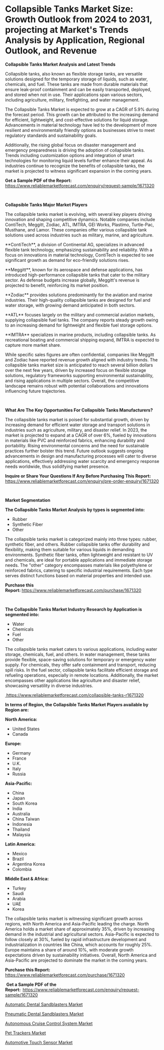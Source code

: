 <p><h1>Collapsible Tanks Market Size: Growth Outlook from 2024 to 2031, projecting at Market's Trends Analysis by Application, Regional Outlook, and Revenue</h1></p><p><strong>Collapsible Tanks Market Analysis and Latest Trends</strong></p>
<p><p>Collapsible tanks, also known as flexible storage tanks, are versatile solutions designed for the temporary storage of liquids, such as water, chemicals, and fuel. These tanks are made from durable materials that ensure leak-proof containment and can be easily transported, deployed, and stored when not in use. Their applications span various sectors, including agriculture, military, firefighting, and water management.</p><p>The Collapsible Tanks Market is expected to grow at a CAGR of 5.9% during the forecast period. This growth can be attributed to the increasing demand for efficient, lightweight, and cost-effective solutions for liquid storage. Advancements in material technology have led to the development of more resilient and environmentally friendly options as businesses strive to meet regulatory standards and sustainability goals.</p><p>Additionally, the rising global focus on disaster management and emergency preparedness is driving the adoption of collapsible tanks. Trends including customization options and integration of smart technologies for monitoring liquid levels further enhance their appeal. As industries continue to recognize the benefits of collapsible tanks, the market is projected to witness significant expansion in the coming years.</p></p>
<p><strong>Get a Sample PDF of the Report:&nbsp;</strong> <a href="https://www.reliablemarketforecast.com/enquiry/request-sample/1671320?utm_campaign=1167&utm_medium=2&utm_source=Github&utm_content=ia&utm_term=13102024&utm_id=collapsible-tanks">https://www.reliablemarketforecast.com/enquiry/request-sample/1671320</a></p>
<p>&nbsp;</p>
<p><strong>Collapsible Tanks Major Market Players</strong></p>
<p><p>The collapsible tanks market is evolving, with several key players driving innovation and shaping competitive dynamics. Notable companies include ContiTech, Meggitt, Zodiac, ATL, IMTRA, GEI Works, Plastimo, Turtle-Pac, Musthane, and Lamor. These companies offer various collapsible tank solutions used across industries such as military, marine, and agriculture.</p><p>**ContiTech**, a division of Continental AG, specializes in advanced flexible tank technology, emphasizing sustainability and reliability. With a focus on innovations in material technology, ContiTech is expected to see significant growth as demand for eco-friendly solutions rises.</p><p>**Meggitt**, known for its aerospace and defense applications, has introduced high-performance collapsible tanks that cater to the military sector. As defense budgets increase globally, Meggitt's revenue is projected to benefit, reinforcing its market position.</p><p>**Zodiac** provides solutions predominantly for the aviation and marine industries. Their high-quality collapsible tanks are designed for fuel and water storage, with growing demand anticipated in both sectors.</p><p>**ATL** focuses largely on the military and commercial aviation markets, supplying collapsible fuel tanks. The company reports steady growth owing to an increasing demand for lightweight and flexible fuel storage options.</p><p>**IMTRA** specializes in marine products, including collapsible tanks. As recreational boating and commercial shipping expand, IMTRA is expected to capture more market share.</p><p>While specific sales figures are often confidential, companies like Meggitt and Zodiac have reported revenue growth aligned with industry trends. The collapsible tanks market size is anticipated to reach several billion dollars over the next few years, driven by increased focus on flexible storage solutions, regulatory frameworks supporting environmental sustainability, and rising applications in multiple sectors. Overall, the competitive landscape remains robust with potential collaborations and innovations influencing future trajectories.</p></p>
<p>&nbsp;</p>
<p><strong>What Are The Key Opportunities For Collapsible Tanks Manufacturers?</strong></p>
<p><p>The collapsible tanks market is poised for substantial growth, driven by increasing demand for efficient water storage and transport solutions in industries such as agriculture, military, and disaster relief. In 2023, the market is projected to expand at a CAGR of over 6%, fueled by innovations in materials like PVC and reinforced fabrics, enhancing durability and portability. Rising environmental concerns and the need for sustainable practices further bolster this trend. Future outlook suggests ongoing advancements in design and manufacturing processes will cater to diverse applications, effectively addressing water scarcity and emergency response needs worldwide, thus solidifying market presence.</p></p>
<p><strong>Inquire or Share Your Questions If Any Before Purchasing This Report:</strong> <a href="https://www.reliablemarketforecast.com/enquiry/pre-order-enquiry/1671320?utm_campaign=1167&utm_medium=2&utm_source=Github&utm_content=ia&utm_term=13102024&utm_id=collapsible-tanks">https://www.reliablemarketforecast.com/enquiry/pre-order-enquiry/1671320</a></p>
<p>&nbsp;</p>
<p><strong>Market Segmentation</strong></p>
<p><strong>The Collapsible Tanks Market Analysis by types is segmented into:</strong></p>
<p><ul><li>Rubber</li><li>Synthetic Fiber</li><li>Other</li></ul></p>
<p><p>The collapsible tanks market is categorized mainly into three types: rubber, synthetic fiber, and others. Rubber collapsible tanks offer durability and flexibility, making them suitable for various liquids in demanding environments. Synthetic fiber tanks, often lightweight and resistant to UV and chemicals, are ideal for portable applications and immediate storage needs. The "other" category encompasses materials like polyethylene or reinforced fabrics, catering to specific industrial requirements. Each type serves distinct functions based on material properties and intended use.</p></p>
<p><strong>Purchase this Report:&nbsp;</strong><a href="https://www.reliablemarketforecast.com/purchase/1671320?utm_campaign=1167&utm_medium=2&utm_source=Github&utm_content=ia&utm_term=13102024&utm_id=collapsible-tanks">https://www.reliablemarketforecast.com/purchase/1671320</a></p>
<p>&nbsp;</p>
<p><strong>The Collapsible Tanks Market Industry Research by Application is segmented into:</strong></p>
<p><ul><li>Water</li><li>Chemicals</li><li>Fuel</li><li>Other</li></ul></p>
<p><p>The collapsible tanks market caters to various applications, including water storage, chemicals, fuel, and others. In water management, these tanks provide flexible, space-saving solutions for temporary or emergency water supply. For chemicals, they offer safe containment and transport, reducing spill risks. In the fuel sector, collapsible tanks facilitate efficient storage and refueling operations, especially in remote locations. Additionally, the market encompasses other applications like agriculture and disaster relief, showcasing versatility in diverse industries.</p></p>
<p><a href="https://www.reliablemarketforecast.com/collapsible-tanks-r1671320?utm_campaign=1167&utm_medium=2&utm_source=Github&utm_content=ia&utm_term=13102024&utm_id=collapsible-tanks">&nbsp;https://www.reliablemarketforecast.com/collapsible-tanks-r1671320</a></p>
<p><strong>In terms of Region, the Collapsible Tanks Market Players available by Region are:</strong></p>
<p>
    <p> <strong> North America: </strong>
        <ul>
            <li>United States</li>
            <li>Canada</li>
        </ul>
        </p> 
    <p> <strong> Europe: </strong>
        <ul>
            <li>Germany</li>
            <li>France</li>
            <li>U.K.</li>
            <li>Italy</li>
            <li>Russia</li>
        </ul>
        </p> 
    <p> <strong> Asia-Pacific: </strong>
        <ul>
            <li>China</li>
            <li>Japan</li>
            <li>South Korea</li>
            <li>India</li>
            <li>Australia</li>
            <li>China Taiwan</li>
            <li>Indonesia</li>
            <li>Thailand</li>
            <li>Malaysia</li>
        </ul>
        </p> 
    <p> <strong> Latin America: </strong>
        <ul>
            <li>Mexico</li>
            <li>Brazil</li>
            <li>Argentina Korea</li>
            <li>Colombia</li>
        </ul>
        </p> 
    <p> <strong> Middle East & Africa: </strong>
        <ul>
            <li>Turkey</li>
            <li>Saudi</li>
            <li>Arabia</li>
            <li>UAE</li>
            <li>Korea</li>
        </ul>
    </p>
    </p>
<p><p>The collapsible tanks market is witnessing significant growth across regions, with North America and Asia-Pacific leading the charge. North America holds a market share of approximately 35%, driven by increasing demand in the industrial and agricultural sectors. Asia-Pacific is expected to follow closely at 30%, fueled by rapid infrastructure development and industrialization in countries like China, which accounts for roughly 25%. Europe maintains a share of around 10%, with moderate growth expectations driven by sustainability initiatives. Overall, North America and Asia-Pacific are projected to dominate the market in the coming years.</p></p>
<p><strong>Purchase this Report: </strong><a href="https://www.reliablemarketforecast.com/purchase/1671320?utm_campaign=1167&utm_medium=2&utm_source=Github&utm_content=ia&utm_term=13102024&utm_id=collapsible-tanks">https://www.reliablemarketforecast.com/purchase/1671320</a></p>
<p>&nbsp;<strong>Get a Sample PDF of the Report:&nbsp;&nbsp;</strong><a href="https://www.reliablemarketforecast.com/enquiry/request-sample/1671320?utm_campaign=1167&utm_medium=2&utm_source=Github&utm_content=ia&utm_term=13102024&utm_id=collapsible-tanks">https://www.reliablemarketforecast.com/enquiry/request-sample/1671320</a></p>
<p><strong></strong></p>
<p><p><a href="https://www.linkedin.com/pulse/global-automatic-dental-sandblasters-market-trends-analysis-whffe?utm_campaign=1167&utm_medium=2&utm_source=Github&utm_content=ia&utm_term=13102024&utm_id=collapsible-tanks">Automatic Dental Sandblasters Market</a></p><p><a href="https://www.linkedin.com/pulse/pneumatic-dental-sandblasters-market-overview-forecast-2024-5eqqe?utm_campaign=1167&utm_medium=2&utm_source=Github&utm_content=ia&utm_term=13102024&utm_id=collapsible-tanks">Pneumatic Dental Sandblasters Market</a></p><p><a href="https://github.com/guneycigdem35/Market-Research-Report-List-5/blob/main/autonomous-cruise-control-system-market.md?utm_campaign=1167&utm_medium=2&utm_source=Github&utm_content=ia&utm_term=13102024&utm_id=collapsible-tanks">Autonomous Cruise Control System Market</a></p><p><a href="https://issuu.com/reportprime-2/docs/pet-trackers-market-size-2030.pptx_7358be8d4ba254?utm_campaign=1167&utm_medium=2&utm_source=Github&utm_content=ia&utm_term=13102024&utm_id=collapsible-tanks">Pet Trackers Market</a></p><p><a href="https://github.com/sirenazorzi6lw/Market-Research-Report-List-1/blob/main/automotive-touch-sensor-market.md?utm_campaign=1167&utm_medium=2&utm_source=Github&utm_content=ia&utm_term=13102024&utm_id=collapsible-tanks">Automotive Touch Sensor Market</a></p></p>